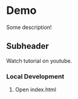 # Demo

Some description!

## Subheader

Watch tutorial on youtube.

### Local Development

1. Open index.html